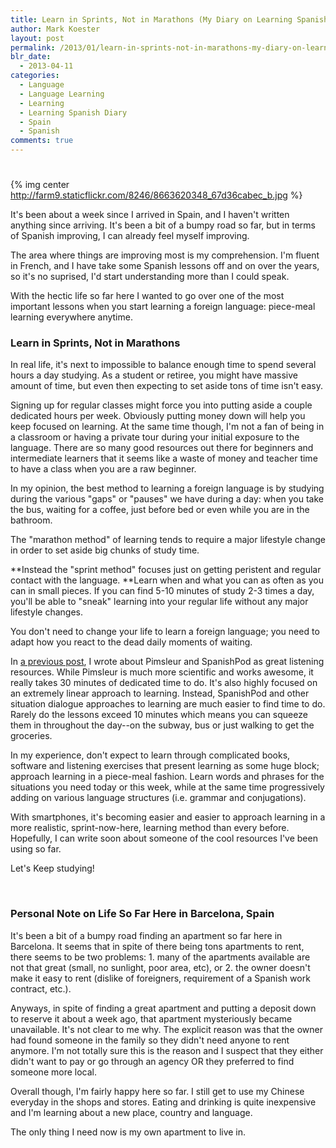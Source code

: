 ```yaml
---
title: Learn in Sprints, Not in Marathons (My Diary on Learning Spanish #3)
author: Mark Koester
layout: post
permalink: /2013/01/learn-in-sprints-not-in-marathons-my-diary-on-learning-spanish-3.html
blr_date:
  - 2013-04-11
categories:
  - Language
  - Language Learning
  - Learning
  - Learning Spanish Diary
  - Spain
  - Spanish
comments: true
---
```

# 

{% img center http://farm9.staticflickr.com/8246/8663620348_67d36cabec_b.jpg %}

It's been about a week since I arrived in Spain, and I haven't written anything since arriving. It's been a bit of a bumpy road so far, but in terms of Spanish improving, I can already feel myself improving.

The area where things are improving most is my comprehension. I'm fluent in French, and I have take some Spanish lessons off and on over the years, so it's no suprised, I'd start understanding more than I could speak.

With the hectic life so far here I wanted to go over one of the most important lessons when you start learning a foreign language: piece-meal learning everywhere anytime.

<!--more-->

### Learn in Sprints, Not in Marathons

In real life, it's next to impossible to balance enough time to spend several hours a day studying. As a student or retiree, you might have massive amount of time, but even then expecting to set aside tons of time isn't easy.

Signing up for regular classes might force you into putting aside a couple dedicated hours per week. Obviously putting money down will help you keep focused on learning. At the same time though, I'm not a fan of being in a classroom or having a private tour during your initial exposure to the language. There are so many good resources out there for beginners and intermediate learners that it seems like a waste of money and teacher time to have a class when you are a raw beginner.

In my opinion, the best method to learning a foreign language is by studying during the various "gaps" or "pauses" we have during a day: when you take the bus, waiting for a coffee, just before bed or even while you are in the bathroom.

The "marathon method" of learning tends to require a major lifestyle change in order to set aside big chunks of study time.

**Instead the "sprint method" focuses just on getting peristent and regular contact with the language. **Learn when and what you can as often as you can in small pieces. If you can find 5-10 minutes of study 2-3 times a day, you'll be able to "sneak" learning into your regular life without any major lifestyle changes.

You don't need to change your life to learn a foreign language; you need to adapt how you react to the dead daily moments of waiting.

In [a previous post][1], I wrote about Pimsleur and SpanishPod as great listening resources. While Pimsleur is much more scientific and works awesome, it really takes 30 minutes of dedicated time to do. It's also highly focused on an extremely linear approach to learning. Instead, SpanishPod and other situation dialogue approaches to learning are much easier to find time to do. Rarely do the lessons exceed 10 minutes which means you can squeeze them in throughout the day--on the subway, bus or just walking to get the groceries.

 [1]: http://www.markwk.com/2013/01/gathering-my-learning-resources-self-learning-through-listening-with-pimsler-and-spanishpod-my-diary-on-learning-spanish-2.html

In my experience, don't expect to learn through complicated books, software and listening exercises that present learning as some huge block; approach learning in a piece-meal fashion. Learn words and phrases for the situations you need today or this week, while at the same time progressively adding on various language structures (i.e. grammar and conjugations).

With smartphones, it's becoming easier and easier to approach learning in a more realistic, sprint-now-here, learning method than every before. Hopefully, I can write soon about someone of the cool resources I've been using so far.

Let's Keep studying!

 

### Personal Note on Life So Far Here in Barcelona, Spain

It's been a bit of a bumpy road finding an apartment so far here in Barcelona. It seems that in spite of there being tons apartments to rent, there seems to be two problems: 1. many of the apartments available are not that great (small, no sunlight, poor area, etc), or 2. the owner doesn't make it easy to rent (dislike of foreigners, requirement of a Spanish work contract, etc.).

Anyways, in spite of finding a great apartment and putting a deposit down to reserve it about a week ago, that apartment mysteriously became unavailable. It's not clear to me why. The explicit reason was that the owner had found someone in the family so they didn't need anyone to rent anymore. I'm not totally sure this is the reason and I suspect that they either didn't want to pay or go through an agency OR they preferred to find someone more local.

Overall though, I'm fairly happy here so far. I still get to use my Chinese everyday in the shops and stores. Eating and drinking is quite inexpensive and I'm learning about a new place, country and language.

The only thing I need now is my own apartment to live in.
